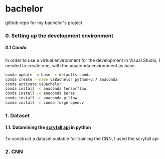 # bachelor
github repo for my bachelor's project

### 0. Setting up the development environment
##### 0.1 Conda

In order to use a virtual environment for the development in Visual Studio, I needed to create one, with the anaconda environment as base.

```bash
conda update -n base -c defaults conda
conda create --name vsBachelor python=3.7 anaconda
conda activate vsBachelor
conda install -c anaconda tensorflow
conda install -c anaconda keras
conda install -c anaconda pillow
conda install -c conda-forge opencv
```



### 1. Dataset
#### 1.1. Datamining the [scryfall api](https://scryfall.com/docs/api) in python
To construct a dataset suitable for training the CNN, I used the scryfall api 

### 2. CNN
